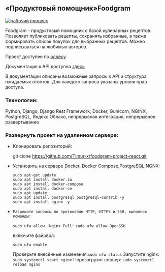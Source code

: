 ## «Продуктовый помощник»Foodgram

[![рабочий процесс](https://github.com/Timur-x/foodgram-project-react/actions/workflows/foodgram_workflow.yml/badge.svg)](https://github.com/mikhailsoldatkin/foodgram-project-react/actions/workflows/foodgram_workflow.yml/badge.svg)

Foodgram - продуктовый помощник с базой кулинарных рецептов. Позволяет публиковать рецепты, сохранять избранные, а также формировать список покупок для выбранных рецептов. Можно подписываться на любимых авторов.

Проект доступен по [адресу](https://51.250.55.206/)

Документация к API доступна [здесь](https://51.250.55.206/api/docs/)

В документации описаны возможные запросы к API и структура ожидаемых ответов. Для каждого запроса указаны уровни прав доступа.

### Технологии:

Python, Django, Django Rest Framework, Docker, Gunicorn, NGINX, PostgreSQL, Яндекс Облако, непрерывная интеграция, непрерывное развертывание


### Развернуть проект на удаленном сервере:

* Клонировать репозиторий:

  git clone https://github.com/Timur-x/foodgram-project-react.git
* Установить на сервере Docker, Docker Compose,PostgreSQL,NGNX:

  ```
  sudo apt-get update
  sudo apt install docker.io
  sudo apt install docker-compose
  sudo apt install docker-ce
  sudo apt update
  sudo apt install postgresql postgresql-contrib -y
  sudo apt install nginx -y 

  ```
*     Разрешите запросы по протоколам HTTP, HTTPS и SSH, выполнив команды:

    `sudo ufw allow 'Nginx Full'`
		`sudo ufw allow OpenSSH`

    включите файрвол:

    `sudo ufw enable`

    Проверьте внесённые изменения:`sudo ufw status`
		Запустите nginx:
		`sudo systemctl start nginx`
	Перезагрузит сервер:
		`sudo systemctl reload nginx`
